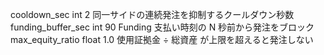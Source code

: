 cooldown_sec	int	2	同一サイドの連続発注を抑制するクールダウン秒数
funding_buffer_sec	int	90	Funding 支払い時刻の N 秒前から発注をブロック
max_equity_ratio	float	1.0	使用証拠金 ÷ 総資産 が上限を超えると発注しない
